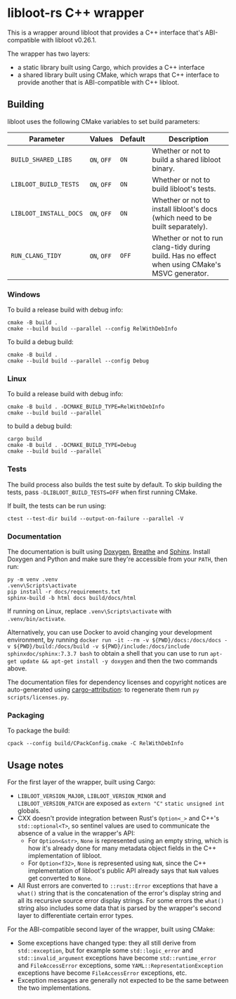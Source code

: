 # libloot-rs C++ wrapper

This is a wrapper around libloot that provides a C++ interface that's ABI-compatible with libloot v0.26.1.

The wrapper has two layers:

- a static library built using Cargo, which provides a C++ interface
- a shared library built using CMake, which wraps that C++ interface to provide another that is ABI-compatible with C++ libloot.

## Building

libloot uses the following CMake variables to set build parameters:

Parameter | Values | Default |Description
----------|--------|---------|-----------
`BUILD_SHARED_LIBS` | `ON`, `OFF` | `ON` | Whether or not to build a shared libloot binary.
`LIBLOOT_BUILD_TESTS` | `ON`, `OFF` | `ON` | Whether or not to build libloot's tests.
`LIBLOOT_INSTALL_DOCS` | `ON`, `OFF` | `ON` | Whether or not to install libloot's docs (which need to be built separately).
`RUN_CLANG_TIDY` | `ON`, `OFF` | `OFF` | Whether or not to run clang-tidy during build. Has no effect when using CMake's MSVC generator.

### Windows

To build a release build with debug info:

```
cmake -B build .
cmake --build build --parallel --config RelWithDebInfo
```

To build a debug build:

```
cmake -B build .
cmake --build build --parallel --config Debug
```

### Linux

To build a release build with debug info:

```
cmake -B build . -DCMAKE_BUILD_TYPE=RelWithDebInfo
cmake --build build --parallel
```

to build a debug build:

```
cargo build
cmake -B build . -DCMAKE_BUILD_TYPE=Debug
cmake --build build --parallel
```

### Tests

The build process also builds the test suite by default. To skip building the tests, pass `-DLIBLOOT_BUILD_TESTS=OFF` when first running CMake.

If built, the tests can be run using:

```
ctest --test-dir build --output-on-failure --parallel -V
```

### Documentation

The documentation is built using [Doxygen](http://www.stack.nl/~dimitri/doxygen/), [Breathe](https://breathe.readthedocs.io/en/latest/) and [Sphinx](http://www.sphinx-doc.org/en/stable/). Install Doxygen and Python and make sure they're accessible from your `PATH`, then run:

```
py -m venv .venv
.venv\Scripts\activate
pip install -r docs/requirements.txt
sphinx-build -b html docs build/docs/html
```

If running on Linux, replace `.venv\Scripts\activate` with `.venv/bin/activate`.

Alternatively, you can use Docker to avoid changing your development environment, by running `docker run -it --rm -v ${PWD}/docs:/docs/docs -v ${PWD}/build:/docs/build -v ${PWD}/include:/docs/include sphinxdoc/sphinx:7.3.7 bash` to obtain a shell that you can use to run `apt-get update && apt-get install -y doxygen` and then the two commands above.

The documentation files for dependency licenses and copyright notices are auto-generated using [cargo-attribution](https://github.com/ameknite/cargo-attribution): to regenerate them run `py scripts/licenses.py`.

### Packaging

To package the build:

```
cpack --config build/CPackConfig.cmake -C RelWithDebInfo
```

## Usage notes

For the first layer of the wrapper, built using Cargo:

- `LIBLOOT_VERSION_MAJOR`, `LIBLOOT_VERSION_MINOR` and `LIBLOOT_VERSION_PATCH` are exposed as `extern "C"` `static unsigned int` globals.
- CXX doesn't provide integration between Rust's `Option<_>` and C++'s `std::optional<T>`, so sentinel values are used to communicate the absence of a value in the wrapper's API:
    - For `Option<&str>`, `None` is represented using an empty string, which is how it's already done for many metadata object fields in the C++ implementation of libloot.
    - For `Option<f32>`, `None` is represented using `NaN`, since the C++ implementation of libloot's public API already says that `NaN` values get converted to `None`.
- All Rust errors are converted to `::rust::Error` exceptions that have a `what()` string that is the concatenation of the error's display string and all its recursive source error display strings. For some errors the `what()` string also includes some data that is parsed by the wrapper's second layer to differentiate certain error types.

For the ABI-compatible second layer of the wrapper, built using CMake:

- Some exceptions have changed type: they all still derive from `std::exception`, but for example some `std::logic_error` and `std::invalid_argument` exceptions have become `std::runtime_error` and `FileAccessError` exceptions, some `YAML::RepresentationException` exceptions have become `FileAccessError` exceptions, etc.
- Exception messages are generally not expected to be the same between the two implementations.
